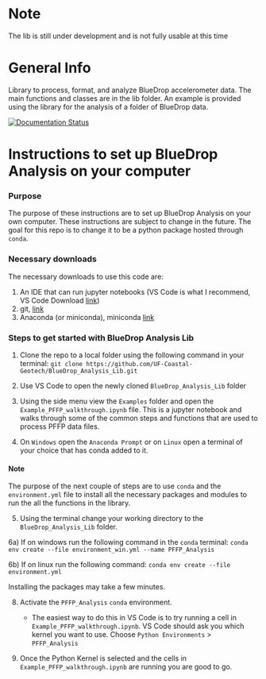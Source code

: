 # Note
The lib is still under development and is not fully usable at this time

# General Info
Library to process, format, and analyze BlueDrop accelerometer data. The main functions and classes are in the lib folder. An example is provided using the library for the analysis of a folder of BlueDrop data.

[![Documentation Status](https://readthedocs.org/projects/bluedrop-analysis-lib/badge/?version=latest)](https://bluedrop-analysis-lib.readthedocs.io/en/latest/?badge=latest)


# Instructions to set up BlueDrop Analysis on your computer

### Purpose
The purpose of these instructions are to set up BlueDrop Analysis on your own computer. These instructions are subject to change in the future. The goal for this repo is to change it to be a python package hosted through ```conda```.

### Necessary downloads

The necessary downloads to use this code are:

1) An IDE that can run jupyter notebooks (VS Code is what I recommend, VS Code Download [link](https://code.visualstudio.com/download))
2) git, [link](https://git-scm.com/downloads)
3) Anaconda (or miniconda), miniconda [link](https://docs.anaconda.com/miniconda/miniconda-install/)


### Steps to get started with BlueDrop Analysis Lib

1) Clone the repo to a local folder using the following command in your terminal: ```git clone https://github.com/UF-Coastal-Geotech/BlueDrop_Analysis_Lib.git```

2) Use VS Code to open the newly cloned ```BlueDrop_Analysis_Lib``` folder

3) Using the side menu view the ```Examples``` folder and open the ```Example_PFFP_walkthrough.ipynb``` file. This is a jupyter notebook and walks through some of the common steps and functions that are used to process PFFP data files.

4) On ```Windows``` open the ```Anaconda Prompt``` or on ```Linux``` open a terminal of your choice that has conda added to it.

#### Note
The purpose of the next couple of steps are to use ```conda``` and the ```environment.yml``` file to install all the necessary packages and modules to run the all the functions in the library.

5) Using the terminal change your working directory to the ```BlueDrop_Analysis_Lib``` folder. 

6a) If on windows run the following command in the ```conda``` terminal: 
```conda env create --file environment_win.yml --name PFFP_Analysis```

6b) If on linux run the following command:
```conda env create --file environment.yml```

Installing the packages may take a few minutes.

8)  Activate the ```PFFP_Analysis``` ```conda``` environment. 
    * The easiest way to do this in VS Code is to try running a cell in ```Example_PFFP_walkthrough.ipynb```. VS Code should ask you which kernel you want to use. Choose ```Python Environments``` > ```PFFP_Analysis```

9)  Once the Python Kernel is selected and the cells in ```Example_PFFP_walkthrough.ipynb``` are running you are good to go.

